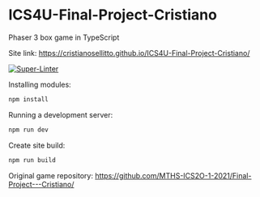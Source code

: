 # ICS4U-Final-Project-Cristiano

Phaser 3 box game in TypeScript

Site link: <https://cristianosellitto.github.io/ICS4U-Final-Project-Cristiano/>

[![Super-Linter](https://github.com/CristianoSellitto/ICS4U-Final-Project-Cristiano/actions/workflows/main.yml/badge.svg)](https://github.com/marketplace/actions/super-linter)

Installing modules:

```bash
npm install
```

Running a development server:

```bash
npm run dev
```

Create site build:

```bash
npm run build
```

Original game repository: <https://github.com/MTHS-ICS2O-1-2021/Final-Project---Cristiano/>
